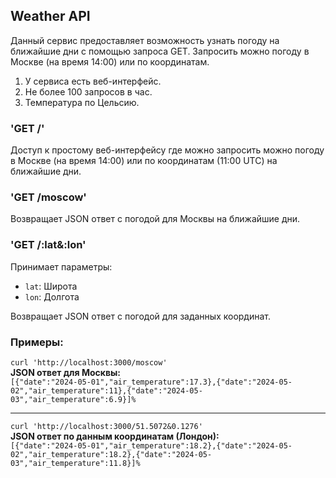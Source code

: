## Weather API

Данный сервис предоставляет возможность узнать погоду на ближайшие дни с помощью запроса GET.
Запросить можно погоду в Москве (на время 14:00) или по координатам. 
1. У сервиса есть веб-интерфейс.
2. Не более 100 запросов в час.
3. Температура по Цельсию. 

### 'GET /'
Доступ к простому веб-интерфейсу где можно запросить можно погоду в Москве (на время 14:00) или по координатам (11:00 UTC) на ближайшие дни.

### 'GET /moscow'
Возвращает JSON ответ с погодой для Москвы на ближайшие дни.

### 'GET /:lat&:lon'

Принимает параметры:
- `lat`: Широта
- `lon`: Долгота

Возвращает JSON ответ с погодой для заданных координат.

### Примеры:

`curl 'http://localhost:3000/moscow'` \
**JSON ответ для Москвы:** \
`[{"date":"2024-05-01","air_temperature":17.3},{"date":"2024-05-02","air_temperature":11},{"date":"2024-05-03","air_temperature":6.9}]%`  

---------------

`curl 'http://localhost:3000/51.5072&0.1276'` \
**JSON ответ по данным координатам (Лондон):** \
`[{"date":"2024-05-01","air_temperature":18.2},{"date":"2024-05-02","air_temperature":18.2},{"date":"2024-05-03","air_temperature":11.8}]%`
